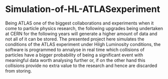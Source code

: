 # Simulation-of-HL-ATLASexperiment
Being ATLAS one of the biggest collaborations and experiments when it come to particle physics research, the following upgrades being undertaken at CERN for the following years will generate a higher amount of data and not all of it can be stored. The presented project here simulates the conditions of the ATLAS experiment under Hilgh Luminosity conditions, the software is programmed to annalyse in real time which collisions of particles have a bigger probability of being a significant event with meaningful data worth analysing further or, if on the other hand this collisions provide no extra value to the research and hence are discarded from storing. 
